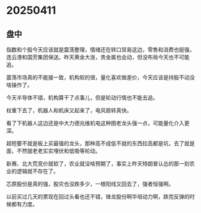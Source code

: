 # 20250411

## 盘中

指数和个股今天应该就是震荡整理，情绪还在转口贸易这边，零售和消费也挺强，连云港和国芳集团保送。昨天黄金大涨，贵金属也会动，但没布局今天也不可能追。

震荡市场真的不能接一致，机构软的很，量化喜欢做差价，今天应该是持股不动没啥操作了。

今天半导体不错，机构算干了点事儿，但是轮动行情也不能去追。

权重下去了，机器人和机床又起来了，电风扇转真快。

看了下机器人这边还是中大力德兆维机电这种图老龙头强一点，可能量化介入更深。

超短要不就是板上买最强的龙头，那种高不成低不就的东西拉高都是坑，去了就是面，不然就老老实实埋伏和低吸等轮动。

新赛、北大荒竞价就软了，农业就没啥预期了，事实上昨天特朗普认怂的那一刻农业的逻辑就不存在了。

芯原股份是真的强，股灾也没跌多少，一根阳线又回去了，强者恒强啊。

以前买过几天的票现在回过头看也还不错，锋龙股份啊华培动力啊，跌完反弹的时候都有力度。
